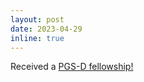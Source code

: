```yaml
---
layout: post
date: 2023-04-29
inline: true
---
```


Received a [PGS-D fellowship!](https://www.nserc-crsng.gc.ca/students-etudiants/pg-cs/bellandpostgrad-belletsuperieures_eng.asp)
